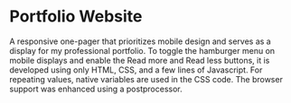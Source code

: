 # Portfolio Website

A responsive one-pager that prioritizes mobile design and serves as a display for my professional portfolio. To toggle the hamburger menu on mobile displays and enable the Read more and Read less buttons, it is developed using only HTML, CSS, and a few lines of Javascript. For repeating values, native variables are used in the CSS code. The browser support was enhanced using a postprocessor.
